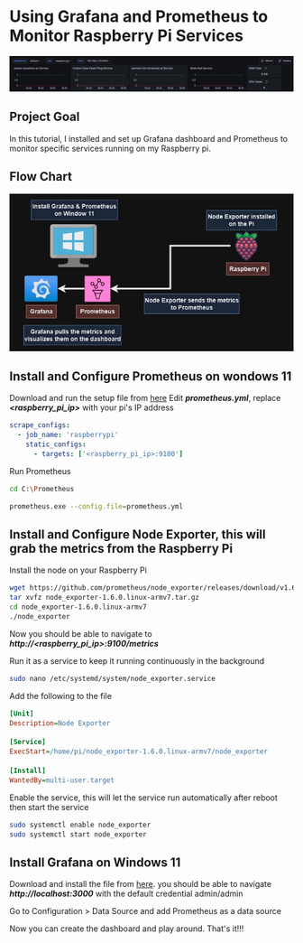 # Using Grafana and Prometheus to Monitor Raspberry Pi Services

![alt text](https://github.com/withabubaker/Using-Grafana-and-Prometheus-to-Monitor-Raspberry-Pi-Services/blob/main/img/GrafanaDash.jpg)


## Project Goal
In this tutorial, I installed and set up Grafana dashboard and Prometheus to monitor specific services running on my Raspberry pi.

## Flow Chart
![alt text](https://github.com/withabubaker/Using-Grafana-and-Prometheus-to-Monitor-Raspberry-Pi-Services/blob/main/img/GrafanaFlowChart.jpg)


## Install and Configure Prometheus on wondows 11

Download and run the setup file from [here](https://prometheus.io/download/)
Edit ***prometheus.yml***, replace ***<raspberry_pi_ip>*** with your pi's IP address
```yaml
scrape_configs:
  - job_name: 'raspberrypi'
    static_configs:
      - targets: ['<raspberry_pi_ip>:9100']
```

Run Prometheus
```bash
cd C:\Prometheus
```
```bash
prometheus.exe --config.file=prometheus.yml
```

## Install and Configure Node Exporter, this will grab the metrics from the Raspberry Pi

Install the node on your Raspberry Pi
```bash
wget https://github.com/prometheus/node_exporter/releases/download/v1.6.0/node_exporter-1.6.0.linux-armv7.tar.gz
tar xvfz node_exporter-1.6.0.linux-armv7.tar.gz
cd node_exporter-1.6.0.linux-armv7
./node_exporter
```
Now you should be able to navigate to ***http://<raspberry_pi_ip>:9100/metrics***

Run it as a service to keep it running continuously in the background 
```bash
sudo nano /etc/systemd/system/node_exporter.service
```
  Add the following to the file
```ini
[Unit]
Description=Node Exporter

[Service]
ExecStart=/home/pi/node_exporter-1.6.0.linux-armv7/node_exporter

[Install]
WantedBy=multi-user.target
```

Enable the service, this will let the service run automatically after reboot then start the service
```bash
sudo systemctl enable node_exporter
sudo systemctl start node_exporter
```

## Install Grafana on Windows 11

Download and install the file from [here](https://grafana.com/grafana/download?pg=get&plcmt=selfmanaged-box1-cta1&platform=windows).
you should be able to navigate ***http://localhost:3000*** with the default credential admin/admin

Go to Configuration > Data Source and add Prometheus as a data source

Now you can create the dashboard and play around. That's it!!!

